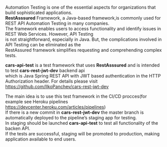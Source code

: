 Automation Testing is one of the essential aspects for organizations that build sophisticated applications.  
<b>RestAsssured</b> Framework, a Java-based framework,is commonly used for REST API Automation Testing in many companies.  
The framework enables users to access functionality and identify issues in REST Web Services. However, API Testing  
is not straightforward, especially in Java. But, the complications involved in API Testing can be eliminated as the  
RestAssured framework simplifies requesting and comprehending complex tests.  

<b>cars-api-test</b> is a test framework that uses <b>RestAsssured</b> and is intended to test <b>cars-rest-jwt-dev</b> backend api  
which is Java Spring REST API with JWT based authentication in the HTTP Authorization header. For details please visit https://github.com/IlkoPanchev/cars-rest-jwt-dev  

The main idea is to use this test framework in the CI/CD procces(for example see Heroku pipelines https://devcenter.heroku.com/articles/pipelines)  
If there is а new commit in <b>cars-rest-jwt-dev</b> the master branch is automatically deployed to the pipeline’s staging app for testing.  
In staging should be launched <b>cars-api-test</b> to test all functionality of the backen API.  
If the tests are successful, staging will be promoted to production, making application available to end users.
